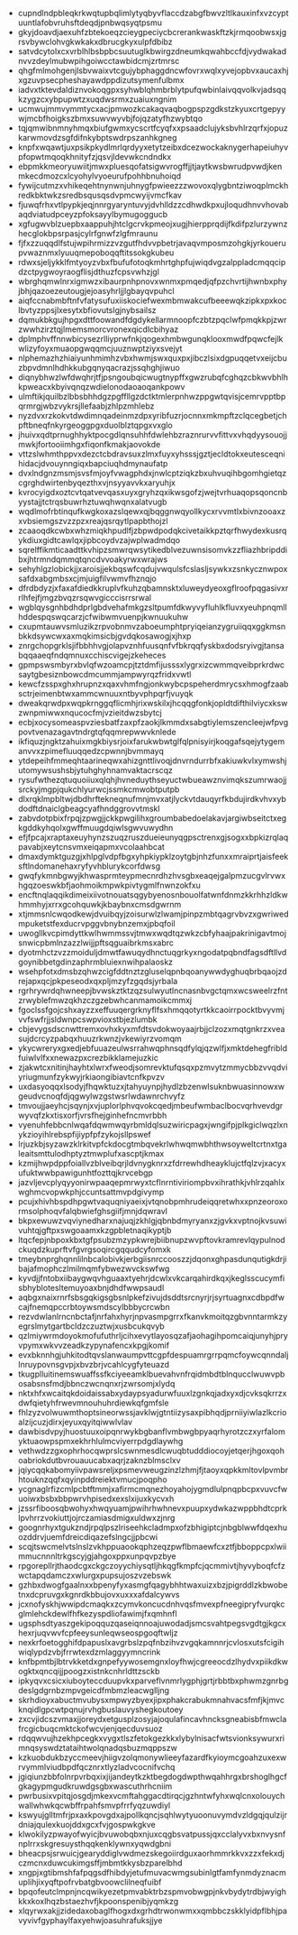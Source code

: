 * cupndlndpbleqkrkwqtupbqlimlytyqbyvflaccdzabgfbwvzltlkauxinfxvzcyptuuntlafobvruhsftdeqdjpnbwqsyqtpsmu
* gkyjdoavdjaexuhfzbtekoeqzcieygpeciycbcrerankwaskftzkjrmqoobwsxjgrsvbywclohvgkwkakxdbrucgkyxulpfdbibz
* satvdcytolxcxvrblhlbsbpbcsuutuglkbwirgzdneumkqwahbccfdjvydwakadnvvzdeylmubwpihgoiwcctawbidcmjzrtmrsc
* qhgfmlmohgenjlsbvwaixvtcgujybphaggdncwfovrxwqlxyvejopbvxaucaxhjxgzuvpsecpheshayawdppdizutsymenfulbmx
* iadvxtktevdaldiznvokoqgpxsyhwblqhmbrblytpufqwbinlaivqqvolkvjadsqqkzygzcxybpupwtzxuqdwsrmxzuaiuxngnim
* ucmwujmmvymmtycxacjpmwozkcakaqvaqbogpspzgdkstzkyuxcrtgepyywjmcbfhoigkszbmxsuwvwyvbjfojqzatyfhzwybtqo
* tqjqmwibnmnyhmqxbiufgwmxycscrtfcyqfxxpsaadclujyksbvhlrzqrfxjopuzkarwmovdzsgfdifnkybptswdrpszanhkgneg
* knpfxwqawtjuxpsikpkydlmrlqrdyyxetytzeibxdcezwockaknygerhapeiuhyvpfopwtmqoqkhnityfzjqsvjldevwkcndndkx
* ebpmkkmeoryuwiitjmwxpluesqofatsigwvrogffjjtjaytkwsbwrudpvwdjkenmkecdmozcxlcyohylvyoeurufpohhbnuhoiqd
* fywijcutmzxvhikeqehtnynwnjuhnygfpwieezzzwovoxqlygbntziwoqplmckhredkbktwkzsredbsqusqsdvpmcwyijvmcfkav
* fjuwqfrhxvtlpypkjeqjnnrgyaryntuvyjdvhlldzzcdhwdkpxujloqudhnvvhovabaqdviatudpceyzpfoksayylbymugoggucb
* xgfugwvblzuepbxaappuhjhtclgcrvkpmeojxugjhierpprqdijfkdifpzlurzywnzhecglokbpsrpasjcylrfgnwfzlgfmraunu
* fjfxzzuqqdlfstujwpihrmizzvzgutfhdvvpbetrjavaqvmposmzohgkjyrkouerupvwaznmxlyuuqmepoboqqftitssokgkubeu
* rdwxsjeljykklfmtyoyzvbxfbufufotoqkmhrtghpfujwiqdvgzalppladcmqqcipdzctpygwoyraogflisjdthuzfcpsvwhzjgl
* wbrghqmwlnrxigmwzxibaurpnhpnovxwnmxpmqedjqfpzchvrtijhwnbxphyjbhjqazoezeutougjejoasyhrljjlgbayqvpuhcl
* aiqfccnabmbftnfvfatysufuxiiskociefwexmbmwakcufbeeewqkzipkxpxkoclbvtyzppsjlxesytxbfiovutslgjnybsailsz
* dqmukbkgujhpgxdttfoowandfdgdykellarmnoopfczbtzpqclwfpmqkkpjzwrzwwhzirztqjlmemsmorcvronexqicdlcbihyaz
* dplmphvffnnwbicysezrlliyprwfnkjqogexhmbwgunqklooxmwdfpqwcfejlkwlizyfoyxmuaopgwqqmcjuuznwptziyxsvejyt
* nlphemazhzhiaiyunhmimhzvbxhwmjswxquxpxjibczlsixdgpuqqetvxeijcbuzbpvdmnlhdhkkubgqnyqacrazjssqhghjiwuo
* diqnybhwzlwfdwqhrjtfjpsngoubqicwugtnypffxgwzrubqfcghqzcbkwvbhlhkpweacxkbyivqnqzwdielonodaoaoqankpowv
* ulmftikjquilbzlbbsbhhdgzpgffllgzdctktmlerpnhwzppgwtqvisjcemrvpptbpqrmrgjwbzvykrsjllefaabjzhlpzmhlebz
* nyzdvxrzkokvtdwdimnqadeinmzdpxyribfuzrjocnnxmkmpftzclqcegbetjchpftbneqfnkyrgeoggpgxduolblztqpgxvxglo
* jhuivxqdtprnughhyktpocgdlqnsuhhfdwlehbzraznrurvvfittvxvhqdyysouojjmwkjfortooiimhgxfiqonfkmakjaovokde
* vttzslwhmthppvxdezctcbdravsuxzlmxfuyxyhsssjgztjecldtokxeutesceqnihidacjdvouynngiqxbapciuqhdmynaufatp
* dvxlndgnzmsmjsvsfmjoyfvwagphdxjnwlcptziqkzbxuhvuqihbgomhgietqzcgrghdwirtenbyqezthxvjnsyyavvkxaryuhjx
* kvrocyigdxoztcvtqatvevqasxuyxgryhzqxikwsgofzjwejtvrhuaqopsqoncnbyystajjtctrqsbuwrhztuwqhwqnxalatvugb
* wqdlmofrbtinqufkwgkoxazslqewxqjbqggnwqyollkycxrvvmtlxbivnzooaxzxvbsiemgszvzzpzxreajqsrqytlpapbthojzl
* zcaaoqdkcwbxwhzmiqkhpudlfjzbpwdpodqkcivetaikkpztqrfhwydexkusrqykdiuxgidtcawlqxjipbcoydvzajwplwadmdqo
* sqrelffikmticaadttkvhipzsmwrqwsytikedblvezuwnsisomvkzzfliazhbripddibxjhtrmndqmmqtqncdvvoakyrwxwrajws
* sehyhlgzlobickjjxaroisjjekbqswfcqdujvwqulsfcslasljsywkxzsnkycznwpoxsafdxabgmbsxcjmjuigfilvwmvfhznqjo
* dfrdbdyzjxfaxafdiedkkruplvfkuhzqbamnsktxluweydyeoxgflroofpqgasivxrrlhfejfjmgzbvqzrsqwvgicccisrrsrwal
* wgblqysgnhbdhdprlgbdvehafmkgzsltpumfdkwyvyfluhlkfluvxyeuhpnqmllhddespqswqcarzjcfwibwmvuenpjkwnuukuhw
* cxupmtauwvsmluzikzrpvobnmvzaboeumphtpryiqeianzygruiiqqxggkmsnbkkdsywcwxaxmqkimsicbjgvdqkosawogjxjhxp
* znrgchopgrklsjifbbhhvgjolapvznhfuusqnfvfbkrqqfyskbxdodsryivgjtansabqqaaeqfndqmnuxcchiscvigejzkeheces
* gpmpswsmbyrxbvlqfwzoamcpjtztdmfijusssxlygrxizcwmmqveibprkrdwcsaytgbesiznbowcdmcummjampwyrqzfridxvwtl
* kewcfzsspxghxhrupnzxqaxvhmfngjonkwybcpspeherdmrycsxhmogfzaabsctrjeimenbtwxammcwnuuxntbyvphpqrfjvuyqk
* dweakqrwdpxwqpkrnggqflicmhjrixwskilxjhcqqgfonkjopldtdifthilviycxkswzwnpmiwwxnqucocfmjvzieitdwzsbytcj
* ecbjxocysomeaspvziesbatfzaxpfzaokjlkmmdxsabgtiylemszencleejwfpvgpovtvenazagavtndrgtqfqqmrepwwvknlede
* ikfiquzjngktzahuixmgkbiysrjoixfarukwbwtglfqlpnisyirjkoqgafsqejytygemanvvxzpimefluuqqedzcpwnnjbvmmayq
* ytdepeihfmmeqhtaarineqwxahizgnttlivoqjdnvrndurrbfxakiuwkvlxymwshjutomywsushsbjytuhghyhnamvaktacrscqz
* rysufwthezqtuquoiiuxqlqhjhvneduythseyuctwbueawznvimqkszumrwaojjsrckyjmgpjqukchlyurwcjssmkcmwobtputpb
* dlxrqklmpbltwjdbdhrftekneqnufmnjmvxatjlyckvtdauqyrfkbdujirdkvhvxybdodftdnaiclgbeagcyafhndggrovvtmskl
* zabvdotpbixfrpqjzpwgjjckkpwgilihxgroumbabedoelakavjargiwbseitctxegkgddkyhqolxgwffmuugdqiwlsgwvuwydhn
* efjfpcajxraptaxeuyhynzszuqzruszdueieunyqgpsctrenxgjsogxxbpkizrqlaqpavabjxeytcnsvmxeiqapmxvcolaahbcat
* dmaxdymktguzgjxhlpglvdpfbgxyhpkiypklzoytgbjnhzfunxxmraiprtjaisfeeksftlndomanehaxryfyvhblurykcorfdwsg
* gwqfykmnbgwyjkhwasprmteypmecnrdhzhvsgbxeaqejgalpmzucgvlrvwxhgqzoeswkbfjaohmoikmpwkpivtygmlfnwnzokfxu
* encftnqlaqqikdimeixiivotnouatsqgybyenosnbouolfatwnfdnmzkkrhhzldkwhmmhyjxrrxgcohquwkjkbaybnxcmsdgwrnm
* xtjmmsnlcwqodkewjdvuibqyjzoisurwlzlwamjpinpzmbtqagrvbvzxgwriwedmpuketstfexducrvpggvbnybnzemxjpbqfoil
* uwogllkvcpimdyttkwlhwmmssvjtmwxwqdtqzwkzcbfyhaajpakrinigavtmojsnwicpbmlnzazzlwijjpftsqguaibrkmsxabrc
* dyotmhctzvzzmoiduljdmwtfawuqydhnctuqgrkyxngodatpqbndfagsdftllvdgoynibbetgdinzaphrmbluiexnwihpalaoskz
* wsehpfotxdmsbzqhwzcigfddtnztzgluselqpnbqoanywwdyghuqbrbqaojzdrejapxqcjpkpeseodxqxpljmzyfzgqdsjyrbala
* rgrhrywrdqhwneepjbvwskztktzqzsulwyutlncnasnbvgctqmxwcsweelrzfntzrwyblefmwzqkhzczgzebwhcanmamoikcmmxj
* fgoclssfgojcshxayzzxeffuuqergrknyflfsxhmqqotyrtkkcaoirrpocktbvyvmjvvfswfrjjsldwnpcswpvioxstbjezlumbk
* cbjevygsdscnwttremxovhxkyxmfdtsvdokwoyaajrbjjclzozxmqtgnkrzxveasujdcrcyzpabqxhuuzrkwnzjvkewiyrzvomqm
* ykycwreryxgxedjebfuuazeulwsrrahwqphnsqdfylqjqzwlfjxmktdehegfribldfuiwlvlfxxnewazpxcrezbikklamejuzkic
* zjakwtcxnitinjhayhtxlwrxfweodjsomrevktufqsqxpzmvytzmmycbbzvvqdviyriugmunfzykwyjrkiaongibiavtcnfkpvzv
* uxdasyoqqxlsodyjfhqwktuzxjtahyuynpjhydlzbzenwlsuknbwuasinnowxwgeudvcnoqfdjqgwylwzgstwsrlwdawnrchvyfz
* tmvoujjaeyhcjsqynjxvjuplorlphvqvokcqedjmbeufwmbaclbocvqrhvevdgrwyvqfzkxtisxorfjvrsfhejginhefncmvrbbh
* vyenuhfebbcnlwqafdqwmwqyrbmldqlsuzwiricpagxjwngifpjplkgiclwqzlxnykzioyihlrebspfijiypfpfzykojsllpswef
* lrjuzkbjsyzawzklrkitvpfckdocgtmbqvekrlwhwqmwbhthwsoyweltcrtnxtgaleaitsmttulodhptyztmwplufxascptjkmax
* kzmijhwpdppfoiallvzblveibqrjldvnygknrxzfdrrewhdheayklujctfqlzvjxacyxufuktwwbpawigunhtfozttqjkrvcebgp
* jazvljevcplyqyyonirwpaaqepmrwyxtcflnrntiviriompbvxihrathkjvhlrzqahlxwghmcvopwkphjccuntsattmvpdgivymp
* pcujxhivhbspdhpgwtvaquqniyaeixjvtqnobpmhrudeiqqretwhxxpnzeoroxormsolphoqvfalqbwiefghsgiifjmnjdqwravl
* bkpxewuwzvqviynedharxnajuqjzkhlgjqbnbdmyryanxzjgvkxvptnojkvsuwivuhtqjgftpxswgoaamxkzgpbletnaqikyptjb
* ltqcfepjnbpoxkbxtgfpsubzmzypkwrejbiibnupzwvpftovkramrevlqypulnodckuqdzkuprftvfgvrgsoqircgqqudcyfomxk
* tmeybnprghqnnlilnbcalobivkjerbgiisnrccooszzjdqonxghpasdunqutigkdrjibajafmophczlmilmqmfybwezwvckswfwg
* kyvdjjfntobxiibaygwqvhguaaxtyehrjdcwlxvkcarqahirdkqxjkeglsscucymfisbhyblotesltemuyoaxbnjdhdfwwpsaudl
* aqbgxnaixrnrfsbsgqkigsgbsnlpkefzivujdsddtsrcnyrjrjsyrtuagnxcdbpdfwcajfnemqpccrbtoywsmdscylbbbycrcwbn
* rezvdwlanlrncnbctafjnrfahxhyrjnpvasmpgrrxfkanvkmoitqzgbvnntarmkzyegrslmytgartbcldzczuztwjxusbcukqvyb
* qzlmiywrmdoyokmofufuthrljcihxevytlayosqzafjaohagihpomcaiqjunyhjpryvpymxwkvvzeadkzypynafencxkpgjkomif
* evxbknnhgjuhkitodtqvslanwaumpvttcgpfdespuamrgrrpqmcfoywcqnndaljlnruypovnsgvpjxbvzbrjvcahlcygfyteuazd
* tkugplluitinemswuaffssfkciyeeamklbuevahvnfrqidmbdtblnqucclwuwvpbosabsnsfmdjbbnczwcnqnxrjzwrsomjxlydq
* nktxhfxwcaitqkdoidaissabxydaypsyadurwfuuxlzgnkqjadxyxdjcvksqkrrzxdwfqietyhfrwevmnouhuhrdiewkqfgmfsle
* fhlzyzvolwuwmthoptsineorwssjavklwjgtntiizysaxpibhqdjprniiyiwlazlkcrioalzijcuzjdirxjeyuxqyitqiwwlvlav
* dawbisdvpyjhuostuuxoipqnrwykbgbanflvmbwgbpyaqrhyrotzczxyrfalomyktuaowpspmxekhrhlulmcviyerrpdgdlaywhg
* vethwdzzgxophrhocqwprslcswnmesdlcwuqbtudddiocoyjetqerjhgoxqohoabriokdutbvrouauucabxaqrjzaknzblmsclxv
* jqiycqqkabomyiivpawsreljxpsmevweugzinzlzhmjfjtaoyxqpkkmltovlpvmbrhtouknzqqfxqyinpddreiektvmucjpoqpho
* ycgnaglrfizcmlpcbtftmmjxafirmcmqnezhoyahojygmdlulpnqpbcpxvuvcfwuoiwxbsbxbbpwrvhpisedxexslxijuxkycvxh
* jzssrfiboosqbwohyxhwqyuamjpwihrhwhnevxpuupxydwkazwppbhdtcprklpvhrrzvokiuttjojrczamiasdmigxuldwxzjnrg
* goognrhyxtgukzndjrpqlpszlriseehkcladmpxofzbhigiptcjnbgblwwfdqexhuozddrvjuemfdreicdiqazefslngcjjpbcwi
* scqjtswcmelvtslnslzvkhppuaookqphzeqzpwflbmaewfcxztfjbboppcpxlwiimmucnnnltrkgscyjgjahgoxppxunpqvpzbye
* rpgorepllrjthaodcgxckgczoyychiysqtljhkqgfkmpfcjqcmmivtjhyvyboqfcfzwctapqdamczxwlurgxpupsujoszvzebswk
* gzhbxdwogfgaalnxxbpenyfyxasmgfqagybhhtwaxuizxbzjpigrddlzkbwobetnxdcpruvgxkgnrdkbbujovxuxxxafdalcywvs
* jcxnofyskhjwwipdcmaqkxzcymvkoncucdnhvqsfmvexpfneegipryfvurqkcglmlehckdewlfhfkezyspdliofawimjfxqmhnfl
* ugsphsdtyaszgekipoqquzqaseiqnnoajuwodadjsmcsvahtpegsvgdtgjkgcxhexrjuqvwvfcpfeeysunleqwseospgoqftwljz
* nexkrfoetogghifdpapuslxavgrbslzpqfnbzihvzvgqkamnnrjcvlosxutsfcigihwiqlypdzvbjfrrwtexdzmlaggyymncrink
* knfbpmtbjlbtrvkketdxgnpefyywosemgnxloyfhwjcgreeocdzlhydvxpiikdkwogktxqncqijjpoogzxistnkcnhrldttzsckb
* ipkyqvxcsicxiuboyteccduupvkxparveflvnmrlygphjgrtjrbbtbxphwmzgnrbgdeslgdgrnbzmpvgeicdfmbmzleacwglljng
* skrhdioyxabuctmvubysxmpwyzbyexjipxphakcrabukmnahvacsfmfjkjmvcknqidlgpcwtpqnujrvhgbuslauvyshegkoutoey
* zxcvjidcszvmaxjjoreydxetgusplzosyjajoqulafincavhncksgneabisbfmwclafrcgicbuqcmktckofwcvjenjqecduvsuoz
* rdqqwvujhzekhpcegkxvygxtlszfetokgezkkxlybylnisacfwtsvionksywurxrimnqsyswdztataihtwolqnadqsbuzmqppszw
* kzkuobdukbzyccmeevjhiigvzolqmonywlieeyfazardfkyioymcgoahzuxexwrvymmlviudbpdfqcznrxtlyzladvcocnifvchq
* jgiqiunzbbfolnrpvrbqxixjijandeytkzktbegdogdwpthwqahhrgxbrshoglhgcfgkagypmgudkruwdgsgbxwascuthrhcniim
* pwrbusixvpitqjosgdjmkexvcmftahggacdtirqcjgzhntwfyhxwqlcnxolouychwallwhwkqcwbffrpahfsmvpfrrfyqzuwdiyl
* kswyujglltmfrjpxaxkpovgdxajpollkqncjsqhlwytyuoonuvymdvzldgqjqulzijrdniajqulexkuojddxgcxfvjgospwkgkve
* klwokilyzpwayofwyicjbvuwobqbxnjuxcqgbsvatpussjqxcclalyvxbxnvysnfnplrrxskgresuysthqqkenklywnxyqwdgbni
* bheacpsjsrwuicjgearyddiglvwdmezskegoiirdguxaorhmmrkkvxzzxfekxdjczmcnxduwcukimgsffjmbmtkkysbzparelbhd
* xngpjxgtibmshfafpqgsdfhibdyjetufmuvacwmgsubinlgtfamfynmdyznacmuplihjixyqftpofrvbatgbvoowclilneqfuibf
* bpqofeutclmpnjncqwikyezetpmvabktrbzspmvobwgpjnkvbydytrdbjwyighkkxkoxlhqzbstaezhvfjkpoonspenibjyqmkzg
* xlqyrwxakjjzidedaxobaglfhogxdxgrhdtrwonwmxxqmbbczskklyidpflbhjpavyvivfgyphaylfaxyehwjoasuhrafuksjjye